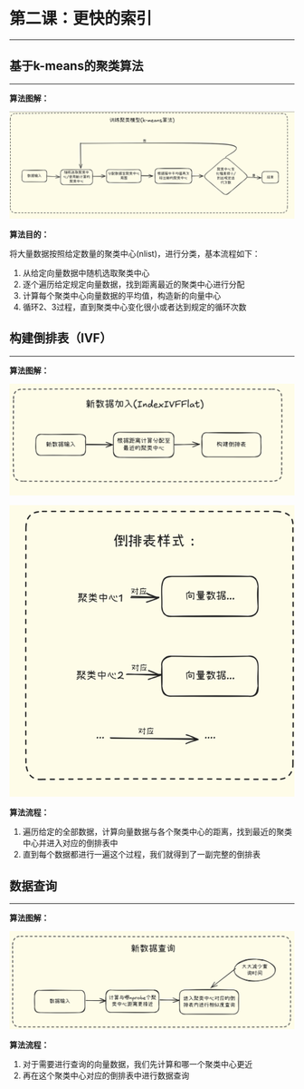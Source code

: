# 第二课：更快的索引

---

## 基于k-means的聚类算法

---

**算法图解：**

![训练聚类模型.png](./聚类算法.png)

**算法目的：**

将大量数据按照给定数量的聚类中心(nlist)，进行分类，基本流程如下：

1. 从给定向量数据中随机选取聚类中心
2. 逐个遍历给定规定向量数据，找到距离最近的聚类中心进行分配
3. 计算每个聚类中心向量数据的平均值，构造新的向量中心
4. 循环2、3过程，直到聚类中心变化很小或者达到规定的循环次数

## 构建倒排表（IVF）

---

**算法图解：**

![新数据加入.png](./新数据加入.png)

![倒排表样式.png](./倒排表样式.png)

**算法流程：**

1. 遍历给定的全部数据，计算向量数据与各个聚类中心的距离，找到最近的聚类中心并进入对应的倒排表中
2. 直到每个数据都进行一遍这个过程，我们就得到了一副完整的倒排表

## 数据查询

---

**算法图解：**

![新数据查询.png](./新数据查询.png)

**算法流程：**

1. 对于需要进行查询的向量数据，我们先计算和哪一个聚类中心更近
2. 再在这个聚类中心对应的倒排表中进行数据查询